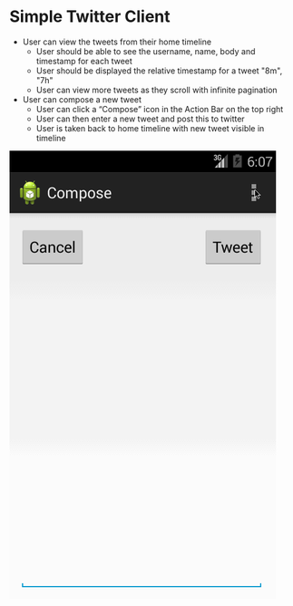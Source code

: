 Simple Twitter Client
===========
* User can view the tweets from their home timeline
    * User should be able to see the username, name, body and timestamp for each tweet
    * User should be displayed the relative timestamp for a tweet "8m", "7h"
    * User can view more tweets as they scroll with infinite pagination
* User can compose a new tweet
    * User can click a “Compose” icon in the Action Bar on the top right
    * User can then enter a new tweet and post this to twitter
    * User is taken back to home timeline with new tweet visible in timeline

<img src="https://github.com/jrea/simpletwitter/blob/master/twitter_client.gif" />
